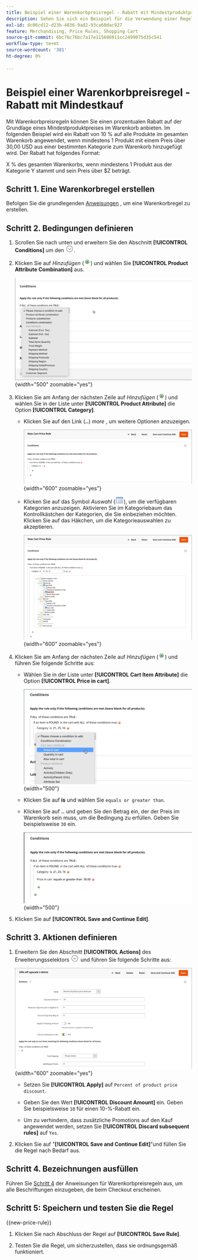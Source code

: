 ```yaml
---
title: Beispiel einer Warenkorbpreisregel - Rabatt mit Mindestproduktpreis
description: Sehen Sie sich ein Beispiel für die Verwendung einer Regel zum Warenkorbpreis an, um einen Rabatt mit einem Mindestproduktpreis anzubieten.
exl-id: dc06cd12-d23b-4836-9ad2-93ca60dac927
feature: Merchandising, Price Rules, Shopping Cart
source-git-commit: 6bc76c76bc7a17e115696911cc2499075d35c541
workflow-type: tm+mt
source-wordcount: '381'
ht-degree: 0%

---
```


# Beispiel einer Warenkorbpreisregel - Rabatt mit Mindestkauf

Mit Warenkorbpreisregeln können Sie einen prozentualen Rabatt auf der Grundlage eines Mindestproduktpreises im Warenkorb anbieten. Im folgenden Beispiel wird ein Rabatt von 10 % auf alle Produkte im gesamten Warenkorb angewendet, wenn mindestens 1 Produkt mit einem Preis über 30,00 USD aus einer bestimmten Kategorie zum Warenkorb hinzugefügt wird. Der Rabatt hat folgendes Format:

X % des gesamten Warenkorbs, wenn mindestens 1 Produkt aus der Kategorie Y stammt und sein Preis über $Z beträgt.

## Schritt 1. Eine Warenkorbregel erstellen

Befolgen Sie die grundlegenden [Anweisungen](price-rules-cart.md) , um eine Warenkorbregel zu erstellen.

## Schritt 2. Bedingungen definieren

1. Scrollen Sie nach unten und erweitern Sie den Abschnitt **[!UICONTROL Conditions]** um den ![Erweiterungsselektor](../assets/icon-display-expand.png).

1. Klicken Sie auf _Hinzufügen_ (![Symbol hinzufügen](../assets/icon-add-green-circle.png)) und wählen Sie **[!UICONTROL Product Attribute Combination]** aus.

   ![Bedingung der Warenkorbpreisregel - Kombination von Produktattributen](./assets/condition1.png){width="500" zoomable="yes"}

1. Klicken Sie am Anfang der nächsten Zeile auf _Hinzufügen_ (![Symbol hinzufügen](../assets/icon-add-green-circle.png)) und wählen Sie in der Liste unter **[!UICONTROL Product Attribute]** die Option **[!UICONTROL Category]**.

   - Klicken Sie auf den Link (**..**) _more_ , um weitere Optionen anzuzeigen.

     ![Bedingung der Warenkorbpreisregel - Kategorieoptionen](./assets/condition3.png){width="600" zoomable="yes"}

   - Klicken Sie auf das Symbol _Auswahl_ (![Listensymbol](../assets/icon-list-chooser.png)), um die verfügbaren Kategorien anzuzeigen. Aktivieren Sie im Kategoriebaum das Kontrollkästchen der Kategorien, die Sie einbeziehen möchten. Klicken Sie auf das Häkchen, um die Kategorieauswahlen zu akzeptieren.

     ![Bedingung der Warenkorbpreisregel - Kategorie](./assets/condition4.png){width="600" zoomable="yes"}

1. Klicken Sie am Anfang der nächsten Zeile auf _Hinzufügen_ (![Symbol hinzufügen](../assets/icon-add-green-circle.png)) und führen Sie folgende Schritte aus:

   - Wählen Sie in der Liste unter **[!UICONTROL Cart Item Attribute]** die Option **[!UICONTROL Price in cart]**.

     ![Bedingung der Warenkorbpreisregel - Warenkorbelementattribut](./assets/condition5.png){width="500"}

   - Klicken Sie auf **is** und wählen Sie `equals or greater than`.

   - Klicken Sie auf **..** und geben Sie den Betrag ein, der der Preis im Warenkorb sein muss, um die Bedingung zu erfüllen. Geben Sie beispielsweise `30` ein.

     ![Preisregel für Warenkorb - Preis im Warenkorb](./assets/condition6.png){width="500"}

1. Klicken Sie auf **[!UICONTROL Save and Continue Edit]**.

## Schritt 3. Aktionen definieren

1. Erweitern Sie den Abschnitt **[!UICONTROL Actions]** des Erweiterungsselektors ![Erweiterung](../assets/icon-display-expand.png) und führen Sie folgende Schritte aus:

   ![Aktionen der Preisregel für Warenkorb](./assets/minimum-discount-actions.png){width="600" zoomable="yes"}

   - Setzen Sie **[!UICONTROL Apply]** auf `Percent of product price discount`.

   - Geben Sie den Wert **[!UICONTROL Discount Amount]** ein. Geben Sie beispielsweise `10` für einen 10-%-Rabatt ein.

   - Um zu verhindern, dass zusätzliche Promotions auf den Kauf angewendet werden, setzen Sie **[!UICONTROL Discard subsequent rules]** auf `Yes`.

1. Klicken Sie auf &quot;**[!UICONTROL Save and Continue Edit]**&quot;und füllen Sie die Regel nach Bedarf aus.

## Schritt 4. Bezeichnungen ausfüllen

Führen Sie [Schritt 4](price-rules-cart.md) der Anweisungen für Warenkorbpreisregeln aus, um alle Beschriftungen einzugeben, die beim Checkout erscheinen.

## Schritt 5: Speichern und testen Sie die Regel

{{new-price-rule}}

1. Klicken Sie nach Abschluss der Regel auf **[!UICONTROL Save Rule]**.

1. Testen Sie die Regel, um sicherzustellen, dass sie ordnungsgemäß funktioniert.
